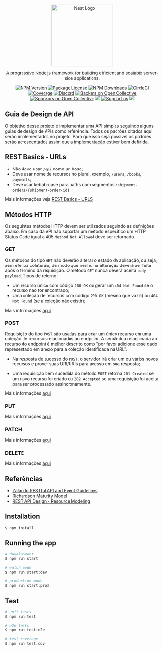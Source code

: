 <p align="center">
  <a href="http://nestjs.com/" target="blank"><img src="https://nestjs.com/img/logo-small.svg" width="200" alt="Nest Logo" /></a>
</p>

[circleci-image]: https://img.shields.io/circleci/build/github/nestjs/nest/master?token=abc123def456
[circleci-url]: https://circleci.com/gh/nestjs/nest

  <p align="center">A progressive <a href="http://nodejs.org" target="_blank">Node.js</a> framework for building efficient and scalable server-side applications.</p>
    <p align="center">
<a href="https://www.npmjs.com/~nestjscore" target="_blank"><img src="https://img.shields.io/npm/v/@nestjs/core.svg" alt="NPM Version" /></a>
<a href="https://www.npmjs.com/~nestjscore" target="_blank"><img src="https://img.shields.io/npm/l/@nestjs/core.svg" alt="Package License" /></a>
<a href="https://www.npmjs.com/~nestjscore" target="_blank"><img src="https://img.shields.io/npm/dm/@nestjs/common.svg" alt="NPM Downloads" /></a>
<a href="https://circleci.com/gh/nestjs/nest" target="_blank"><img src="https://img.shields.io/circleci/build/github/nestjs/nest/master" alt="CircleCI" /></a>
<a href="https://coveralls.io/github/nestjs/nest?branch=master" target="_blank"><img src="https://coveralls.io/repos/github/nestjs/nest/badge.svg?branch=master#9" alt="Coverage" /></a>
<a href="https://discord.gg/G7Qnnhy" target="_blank"><img src="https://img.shields.io/badge/discord-online-brightgreen.svg" alt="Discord"/></a>
<a href="https://opencollective.com/nest#backer" target="_blank"><img src="https://opencollective.com/nest/backers/badge.svg" alt="Backers on Open Collective" /></a>
<a href="https://opencollective.com/nest#sponsor" target="_blank"><img src="https://opencollective.com/nest/sponsors/badge.svg" alt="Sponsors on Open Collective" /></a>
  <a href="https://paypal.me/kamilmysliwiec" target="_blank"><img src="https://img.shields.io/badge/Donate-PayPal-ff3f59.svg"/></a>
    <a href="https://opencollective.com/nest#sponsor"  target="_blank"><img src="https://img.shields.io/badge/Support%20us-Open%20Collective-41B883.svg" alt="Support us"></a>
  <a href="https://twitter.com/nestframework" target="_blank"><img src="https://img.shields.io/twitter/follow/nestframework.svg?style=social&label=Follow"></a>
</p>
  <!--[![Backers on Open Collective](https://opencollective.com/nest/backers/badge.svg)](https://opencollective.com/nest#backer)
  [![Sponsors on Open Collective](https://opencollective.com/nest/sponsors/badge.svg)](https://opencollective.com/nest#sponsor)-->

## Guia de Design de API

O objetivo desse projeto é implementar uma API simples seguindo alguns guias de design de APIs como referência. Todos os padrões citados aqui serão implementados no projeto. Para que isso seja possível os padrões serão acrescentados assim que a implementação estiver bem definida.

## REST Basics - URLs

- Não deve usar `/api` como url base;
- Deve usar nome de recursos no plural, exemplo, `/users`, `/books`, `payments`;
- Deve usar kebab-case para paths com segmentos `/shipment-orders/{shipment-order-id}`;

Mais informações veja [REST Basics - URLS](https://opensource.zalando.com/restful-api-guidelines/#urls)

## Métodos HTTP
Os seguintes métodos HTTP devem ser utilizados seguindo as definiçòes abaixo. Em caso da API não suportar um método específico um HTTP Status Code igual a 405 `Method Not Allowed` deve ser retornado.

### GET
Os métodos do tipo `GET` não deverão alterar o estado da aplicação, ou seja, sem efeitos colaterais, de modo que nenhuma alteração deverá ser feita após o término da requisição. O método `GET` nunca deverá aceita `body payload`.
Tipos de retorno:
 - Um recurso único com código `200 OK` ou gerar um `404 Not Found` se o recurso não for encontrado;
 - Uma coleção de recursos com código `200 OK` (mesmo que vazia) ou `404 Not Found` (se a coleção não existir);

Mais informações [aqui](https://opensource.zalando.com/restful-api-guidelines/#get)

### POST
Requisição do tipo `POST` são usadas para criar um único recurso em uma coleção de recursos relacionados ao endpoint. A semântica relacionada ao recurso do endpoint é melhor descrito como "por favor adicione esse dado representado em anexo para a coleção identificada na URL".

- Na resposta de sucesso do `POST`, o servidor irá criar um ou vários novos recursos e prover suas URI/URIs para acesso em sua resposta;

- Uma requisição bem sucedida do método `POST` retorna `201 Created` se um novo recurso foi criado ou `202 Accepted` se uma requisição foi aceita para ser processado assincronamente.

Mais informações [aqui](https://opensource.zalando.com/restful-api-guidelines/#post)

### PUT
Mais informações [aqui](https://opensource.zalando.com/restful-api-guidelines/#put)

### PATCH
Mais informações [aqui](https://opensource.zalando.com/restful-api-guidelines/#patch)

### DELETE
Mais informações [aqui](https://opensource.zalando.com/restful-api-guidelines/#delete)

## Referências

 - [Zalando RESTful API and Event Guidelines](https://opensource.zalando.com/restful-api-guidelines/)
 - [Richardson Maturity Model](https://martinfowler.com/articles/richardsonMaturityModel.html)
 - [REST API Design - Resource Modeling](https://www.thoughtworks.com/insights/blog/rest-api-design-resource-modeling)

## Installation

```bash
$ npm install
```

## Running the app

```bash
# development
$ npm run start

# watch mode
$ npm run start:dev

# production mode
$ npm run start:prod
```

## Test

```bash
# unit tests
$ npm run test

# e2e tests
$ npm run test:e2e

# test coverage
$ npm run test:cov
```
